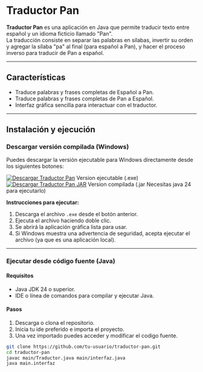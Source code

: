 # Traductor Pan

**Traductor Pan** es una aplicación en Java que permite traducir texto entre español y un idioma ficticio llamado "Pan".  
La traducción consiste en separar las palabras en sílabas, invertir su orden y agregar la sílaba "pa" al final (para español a Pan), y hacer el proceso inverso para traducir de Pan a español.

---

## Características

- Traduce palabras y frases completas de Español a Pan.
- Traduce palabras y frases completas de Pan a Español.
- Interfaz gráfica sencilla para interactuar con el traductor.

---

## Instalación y ejecución

### Descargar versión compilada (Windows)

Puedes descargar la versión ejecutable para Windows directamente desde los siguientes botones:

[![Descargar Traductor Pan](https://img.shields.io/badge/Descargar-EXE-blue?style=for-the-badge&logo=windows)](https://github.com/samuelpg21/TraductorPan/raw/main/TraductorPan.exe) Version ejecutable (.exe)
[![Descargar Traductor Pan JAR](https://img.shields.io/badge/Descargar-JAR-orange?style=for-the-badge&logo=java)](https://github.com/samuelpg21/TraductorPan/raw/main/TraductorPan.jar) Version compilada (.jar Necesitas java 24 para ejecutarlo)

**Instrucciones para ejecutar:**

1. Descarga el archivo `.exe` desde el botón anterior.
2. Ejecuta el archivo haciendo doble clic.
3. Se abrirá la aplicación gráfica lista para usar.
4. Si Windows muestra una advertencia de seguridad, acepta ejecutar el archivo (ya que es una aplicación local).

---

### Ejecutar desde código fuente (Java)

#### Requisitos

- Java JDK 24 o superior.
- IDE o línea de comandos para compilar y ejecutar Java.

#### Pasos

1. Descarga o clona el repositorio.
2. Inicia tu ide preferido e importa el proyecto.
3. Una vez importado puedes acceder y modificar el codigo fuente.

```bash
git clone https://github.com/tu-usuario/traductor-pan.git
cd traductor-pan
javac main/Traductor.java main/interfaz.java
java main.interfaz
